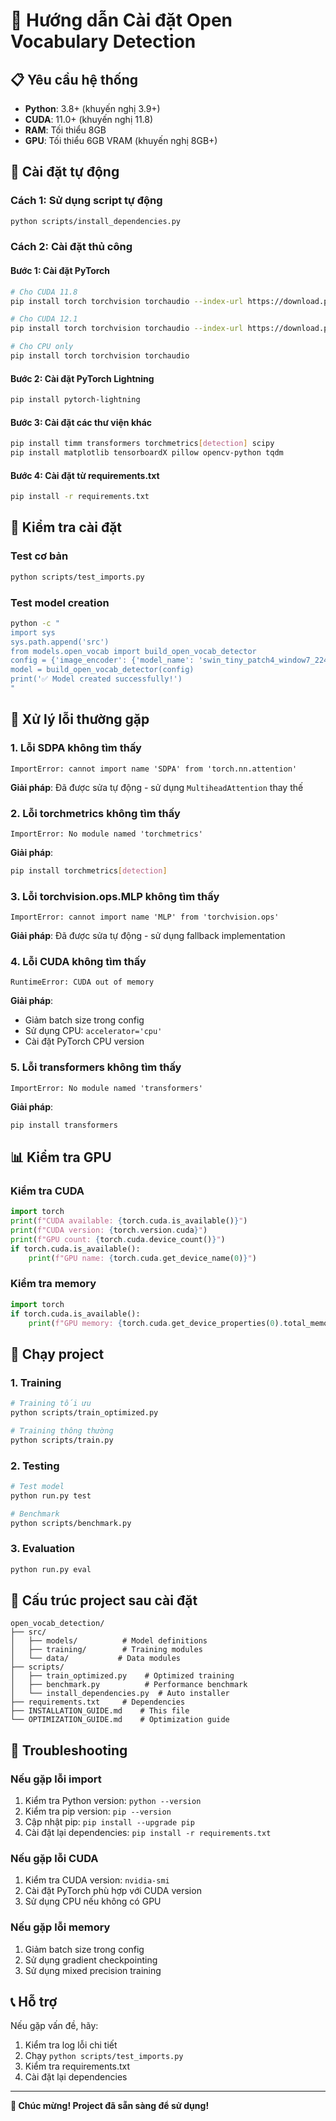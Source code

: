 # 🚀 Hướng dẫn Cài đặt Open Vocabulary Detection

## 📋 Yêu cầu hệ thống

- **Python**: 3.8+ (khuyến nghị 3.9+)
- **CUDA**: 11.0+ (khuyến nghị 11.8)
- **RAM**: Tối thiểu 8GB
- **GPU**: Tối thiểu 6GB VRAM (khuyến nghị 8GB+)

## 🔧 Cài đặt tự động

### **Cách 1: Sử dụng script tự động**
```bash
python scripts/install_dependencies.py
```

### **Cách 2: Cài đặt thủ công**

#### **Bước 1: Cài đặt PyTorch**
```bash
# Cho CUDA 11.8
pip install torch torchvision torchaudio --index-url https://download.pytorch.org/whl/cu118

# Cho CUDA 12.1
pip install torch torchvision torchaudio --index-url https://download.pytorch.org/whl/cu121

# Cho CPU only
pip install torch torchvision torchaudio
```

#### **Bước 2: Cài đặt PyTorch Lightning**
```bash
pip install pytorch-lightning
```

#### **Bước 3: Cài đặt các thư viện khác**
```bash
pip install timm transformers torchmetrics[detection] scipy
pip install matplotlib tensorboardX pillow opencv-python tqdm
```

#### **Bước 4: Cài đặt từ requirements.txt**
```bash
pip install -r requirements.txt
```

## 🧪 Kiểm tra cài đặt

### **Test cơ bản**
```bash
python scripts/test_imports.py
```

### **Test model creation**
```bash
python -c "
import sys
sys.path.append('src')
from models.open_vocab import build_open_vocab_detector
config = {'image_encoder': {'model_name': 'swin_tiny_patch4_window7_224', 'pretrained': False, 'out_dim': 256}, 'text_encoder': {'model_name': 'openai/clip-vit-base-patch32'}, 'fusion': {'dim': 256, 'num_layers': 1, 'num_heads': 4, 'text_dim': 512}, 'box_head': {'input_dim': 256, 'hidden_dim': 128, 'num_queries': 20}}
model = build_open_vocab_detector(config)
print('✅ Model created successfully!')
"
```

## 🐛 Xử lý lỗi thường gặp

### **1. Lỗi SDPA không tìm thấy**
```
ImportError: cannot import name 'SDPA' from 'torch.nn.attention'
```
**Giải pháp**: Đã được sửa tự động - sử dụng `MultiheadAttention` thay thế

### **2. Lỗi torchmetrics không tìm thấy**
```
ImportError: No module named 'torchmetrics'
```
**Giải pháp**: 
```bash
pip install torchmetrics[detection]
```

### **3. Lỗi torchvision.ops.MLP không tìm thấy**
```
ImportError: cannot import name 'MLP' from 'torchvision.ops'
```
**Giải pháp**: Đã được sửa tự động - sử dụng fallback implementation

### **4. Lỗi CUDA không tìm thấy**
```
RuntimeError: CUDA out of memory
```
**Giải pháp**: 
- Giảm batch size trong config
- Sử dụng CPU: `accelerator='cpu'`
- Cài đặt PyTorch CPU version

### **5. Lỗi transformers không tìm thấy**
```
ImportError: No module named 'transformers'
```
**Giải pháp**:
```bash
pip install transformers
```

## 📊 Kiểm tra GPU

### **Kiểm tra CUDA**
```python
import torch
print(f"CUDA available: {torch.cuda.is_available()}")
print(f"CUDA version: {torch.version.cuda}")
print(f"GPU count: {torch.cuda.device_count()}")
if torch.cuda.is_available():
    print(f"GPU name: {torch.cuda.get_device_name(0)}")
```

### **Kiểm tra memory**
```python
import torch
if torch.cuda.is_available():
    print(f"GPU memory: {torch.cuda.get_device_properties(0).total_memory / 1024**3:.1f} GB")
```

## 🚀 Chạy project

### **1. Training**
```bash
# Training tối ưu
python scripts/train_optimized.py

# Training thông thường
python scripts/train.py
```

### **2. Testing**
```bash
# Test model
python run.py test

# Benchmark
python scripts/benchmark.py
```

### **3. Evaluation**
```bash
python run.py eval
```

## 📁 Cấu trúc project sau cài đặt

```
open_vocab_detection/
├── src/
│   ├── models/          # Model definitions
│   ├── training/        # Training modules
│   └── data/           # Data modules
├── scripts/
│   ├── train_optimized.py    # Optimized training
│   ├── benchmark.py          # Performance benchmark
│   └── install_dependencies.py  # Auto installer
├── requirements.txt     # Dependencies
├── INSTALLATION_GUIDE.md    # This file
└── OPTIMIZATION_GUIDE.md    # Optimization guide
```

## 🔧 Troubleshooting

### **Nếu gặp lỗi import**
1. Kiểm tra Python version: `python --version`
2. Kiểm tra pip version: `pip --version`
3. Cập nhật pip: `pip install --upgrade pip`
4. Cài đặt lại dependencies: `pip install -r requirements.txt`

### **Nếu gặp lỗi CUDA**
1. Kiểm tra CUDA version: `nvidia-smi`
2. Cài đặt PyTorch phù hợp với CUDA version
3. Sử dụng CPU nếu không có GPU

### **Nếu gặp lỗi memory**
1. Giảm batch size trong config
2. Sử dụng gradient checkpointing
3. Sử dụng mixed precision training

## 📞 Hỗ trợ

Nếu gặp vấn đề, hãy:
1. Kiểm tra log lỗi chi tiết
2. Chạy `python scripts/test_imports.py`
3. Kiểm tra requirements.txt
4. Cài đặt lại dependencies

---

**🎉 Chúc mừng! Project đã sẵn sàng để sử dụng!**
